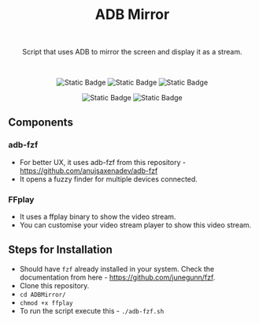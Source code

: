 <h1 align="center">ADB Mirror</h1><br>

<p align="center">
Script that uses ADB to mirror the screen and display it as a stream.
</p><br>

<p align="center">
  <img alt="Static Badge" src="https://img.shields.io/badge/OS-Android-lightgreen?style=for-the-badge&logo=android&logoColor=lightgreen">
  <img alt="Static Badge" src="https://img.shields.io/badge/Language-Bash-1DA1F2?style=for-the-badge&logo=bash&logoColor=lightgreen">
 
  <img alt="Static Badge" src="https://img.shields.io/badge/Version%20Control-Git-f18e33?style=for-the-badge&logo=github&logoColor=white">
</p>

<p align="center">
  <img alt="Static Badge" src="https://img.shields.io/badge/License-MIT-1DA1F2?style=for-the-badge&logo=readme&logoColor=1DA1F2">
  <img alt="Static Badge" src="https://img.shields.io/badge/Contribution-Welcome-lightgreen?style=for-the-badge&logo=githubactions&logoColor=lightgreen">
</p>

## Components

### adb-fzf
- For better UX, it uses adb-fzf from this repository - https://github.com/anujsaxenadev/adb-fzf
- It opens a fuzzy finder for multiple devices connected.

### FFplay
- It uses a ffplay binary to show the video stream.
- You can customise your video stream player to show this video stream.

## Steps for Installation

- Should have `fzf` already installed in your system. Check the documentation from here - https://github.com/junegunn/fzf.
- Clone this repository.
- `cd ADBMirror/`
- `chmod +x ffplay`
- To run the script execute this - `./adb-fzf.sh`
